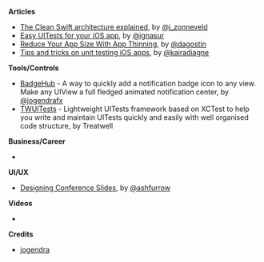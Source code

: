 **Articles**

* [The Clean Swift architecture explained](https://zonneveld.dev/the-clean-swift-architecture-explained/), by [@j_zonneveld](https://twitter.com/j_zonneveld)
* [Easy UITests for your iOS app](https://treatwell.engineering/easy-uitests-for-your-ios-app-6af7aa3457), by [@ignasur](https://twitter.com/ignasur)
* [Reduce Your App Size With App Thinning](https://agostini.tech/2019/06/02/reduce-your-app-size-with-app-thinning/), by [@dagostin](https://twitter.com/dagostin)
* [Tips and tricks on unit testing iOS apps](https://www.kairadiagne.com/2019/05/31/ios-testing-tips-and-tricks), by [@kairadiagne](https://twitter.com/kairadiagne)

**Tools/Controls**

* [BadgeHub](https://github.com/jogendra/BadgeHub) - A way to quickly add a notification badge icon to any view. Make any UIView a full fledged animated notification center, by [@jogendrafx](https://twitter.com/jogendrafx)
* [TWUITests](https://github.com/treatwell/twuitests) - Lightweight UITests framework based on XCTest to help you write and maintain UITests quickly and easily with well organised code structure, by Treatwell

**Business/Career**

* 

**UI/UX**

* [Designing Conference Slides](https://ashfurrow.com/blog/designing-conference-slides/), by [@ashfurrow](https://twitter.com/ashfurrow)

**Videos**

* 

**Credits**

* [jogendra](https://github.com/jogendra)
